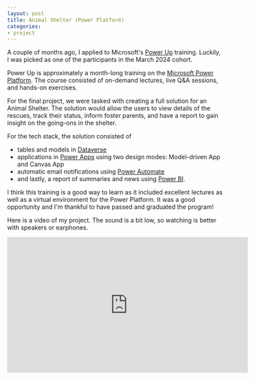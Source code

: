 ```yaml
---
layout: post
title: Animal Shelter (Power Platform)
categories:
- project
---
```


A couple of months ago, I applied to Microsoft's [Power Up](https://powerup.microsoft.com/) training. Luckily, I was picked as one of the participants in the March 2024 cohort.

Power Up is approximately a month-long training on the [Microsoft Power Platform](https://www.microsoft.com/en-us/power-platform/). The course consisted of on-demand lectures, live Q&A sessions, and hands-on exercises.

For the final project, we were tasked with creating a full solution for an Animal Shelter. The solution would allow the users to view details of the rescues, track their status, inform foster parents, and have a report to gain insight on the going-ons in the shelter.

For the tech stack, the solution consisted of

- tables and models in [Dataverse](https://www.microsoft.com/en-us/power-platform/dataverse)
- applications in [Power Apps](https://www.microsoft.com/en-us/power-platform/products/power-apps) using two design modes: Model-driven App and Canvas App
- automatic email notifications using [Power Automate](https://www.microsoft.com/en-us/power-platform/products/power-automate)
- and lastly, a report of summaries and news using [Power BI](https://www.microsoft.com/en-us/power-platform/products/power-bi).

I think this training is a good way to learn as it included excellent lectures as well as a virtual environment for the Power Platform. It was a good opportunity and I'm thankful to have passed and graduated the program!

<center><div data-iframe-width="150" data-iframe-height="270" data-share-badge-id="5075e7e9-6cf6-4009-bb31-0b5dc4f2ab40" data-share-badge-host="https://www.credly.com"></div><script type="text/javascript" async src="//cdn.credly.com/assets/utilities/embed.js"></script></center>

Here is a video of my project. The sound is a bit low, so watching is better with speakers or earphones.

<iframe width="560" height="315" src="https://www.youtube.com/embed/bzAlf-fMg1A?si=YC6-DIC7PaAGCa2W" title="Marylette Power Up Challenge Project" frameborder="0" allow="accelerometer; autoplay; clipboard-write; encrypted-media; gyroscope; picture-in-picture; web-share" referrerpolicy="strict-origin-when-cross-origin" allowfullscreen></iframe>

